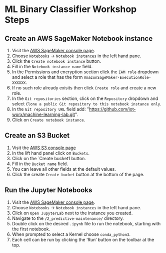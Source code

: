 # ML Binary Classifier Workshop Steps

## Create an AWS SageMaker Notebook instance

1. Visit the [AWS SageMaker console page](https://console.aws.amazon.com/sagemaker).
1. Choose `Notebooks` -> `Notebook instances` in the left hand pane.
1. Click the `Create notebook instance` button.
1. Fill in the `Notebook instance name` field.
1. In the Permissions and encryption section click the `IAM role` dropdown and select a role that has the form `AmazonSageMaker-ExecutionRole-XXXXXX`.
1. If no such role already exisits then click `Create role` and create a new role.
1. In the `Git repositories` section, click on the `Repository` dropdown and select `Clone a public Git repository to this notebook instance only`.
1. In the `Git repository URL` field add: "https://github.com/iot-worx/machine-learning-lab.git".
1. Click on `Create notebook instance`.

## Create an S3 Bucket

1. Visit the [AWS S3 console page](https://console.aws.amazon.com/s3)
1. In the lift hand panel click on `Buckets`.
1. Click on the `Create bucket1 button.
1. Fill in the `Bucket name` field.
1. You can leave all other fields at the default values.
1. Click the create `Create bucket` button at the bottom of the page.


## Run the Jupyter Notebooks

1. Visit the [AWS SageMaker console page](https://console.aws.amazon.com/sagemaker).
1. Choose `Notebooks` -> `Notebook instances` in the left hand pane.
1. Click on `Open JupyterLab` next to the instance you created.
1. Navigate to the `/2_predictive-maintenance/` directory.
2. Double click on the desired `.ipynb` file to run the notebook, starting with the first notebook.
1. When prompted to select a Kernel choose `conda_python3`.
1. Each cell can be run by clicking the ‘Run’ button on the toolbar at the top.
